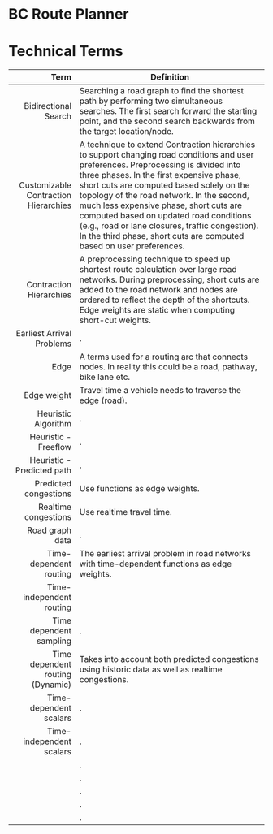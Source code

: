 # BC Route Planner
# Technical Terms
Term | Definition
----: | -----------
<a name="Bidirectional Search">Bidirectional Search</a> | Searching a road graph to find the shortest path by performing two simultaneous searches. The first search forward the starting point, and the second search backwards from the target location/node.
<a name="Customizable Contraction Hierarchies">Customizable Contraction Hierarchies</a> | A technique to extend Contraction hierarchies to support changing road conditions and user preferences. Preprocessing is divided into three phases. In the first expensive phase, short cuts are computed based solely on the topology of the road network. In the second, much less expensive phase, short cuts are computed based on updated road conditions (e.g., road or lane closures, traffic congestion). In the third phase, short cuts are computed based on user preferences.
<a name="Contraction Hierarchies">Contraction Hierarchies</a> | A preprocessing technique to speed up shortest route calculation over large road networks. During preprocessing, short cuts are added to the road network and nodes are ordered to reflect the depth of the shortcuts. Edge weights are static when computing short-cut weights. 
<a name="Earliest Arrival Problems">Earliest Arrival Problems</a> | .
<a name="Edge">Edge</a> | A terms used for a routing arc that connects nodes. In reality this could be a road, pathway, bike lane etc.
<a name="Edge weight">Edge weight</a> | Travel time a vehicle needs to traverse the edge (road).
<a name="Heuristic Algorithm">Heuristic Algorithm</a> | .
<a name="Heuristic - Freeflow">Heuristic - Freeflow</a> | .
<a name="Heuristic - Predicted path">Heuristic - Predicted path</a> | .
<a name="Predicted congestions">Predicted congestions</a> | Use functions as edge weights.
<a name="Realtime congestions">Realtime congestions</a> | Use realtime travel time.
<a name="Road graph data">Road graph data</a> | .
<a name="Time-dependent routing">Time-dependent routing</a> | The earliest arrival problem in road networks with time-dependent functions as edge weights.
<a name="Time-independent routing">Time-independent routing</a> |
<a name="Time dependent sampling">Time dependent sampling</a> | .
<a name="Time dependent routing (Dynamic)">Time dependent routing (Dynamic)</a> | Takes into account both predicted congestions using historic data as well as realtime congestions.
<a name="Time-dependent scalars">Time-dependent scalars</a> | .
<a name="Time-independent scalars">Time-independent scalars</a> | .
<a name=""></a> | .
<a name=""></a> | .
<a name=""></a> | .
<a name=""></a> | .
<a name=""></a> | .

